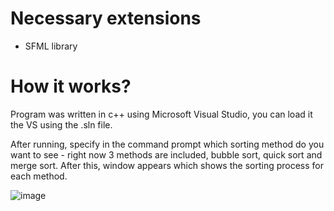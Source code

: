 # Necessary extensions
- SFML library

# How it works?
Program was written in c++ using Microsoft Visual Studio, you can load it the VS using the .sln file.

After running, specify in the command prompt which sorting method do you want to see - right now 3 methods are included, bubble sort, quick sort and merge sort. After this, window appears which shows the sorting process for each method.

![image](https://user-images.githubusercontent.com/94861828/148735495-c893cf15-7cbe-408c-bbf3-ad16092e2f49.png)


